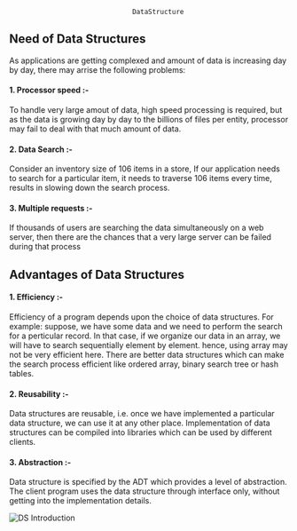                                    DataStructure

## Need of Data Structures
As applications are getting complexed and amount of data is increasing day by day, there may arrise the following problems:

#### 1. Processor speed :- 
To handle very large amout of data, high speed processing is required, but as the data is growing day by day to the billions of files per entity, processor may fail to deal with that much amount of data.

#### 2. Data Search :- 
Consider an inventory size of 106 items in a store, If our application needs to search for a particular item, it needs to traverse 106 items every time, results in slowing down the search process.

#### 3. Multiple requests :- 
If thousands of users are searching the data simultaneously on a web server, then there are the chances that a very large server can be failed during that process


## Advantages of Data Structures
#### 1. Efficiency :- 
Efficiency of a program depends upon the choice of data structures. For example: suppose, we have some data and we need to perform the search for a perticular record. In that case, if we organize our data in an array, we will have to search sequentially element by element. hence, using array may not be very efficient here. There are better data structures which can make the search process efficient like ordered array, binary search tree or hash tables.

#### 2. Reusability :-
Data structures are reusable, i.e. once we have implemented a particular data structure, we can use it at any other place. Implementation of data structures can be compiled into libraries which can be used by different clients.

#### 3. Abstraction :- 
Data structure is specified by the ADT which provides a level of abstraction. The client program uses the data structure through interface only, without getting into the implementation details.

![DS Introduction](https://static.javatpoint.com/ds/images/ds-introduction.png) 